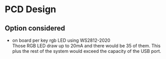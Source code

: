 # PCD Design

## Option considered

- on board per key rgb LED using WS2812-2020  
  Those RGB LED draw up to 20mA and there would be 35 of them. This plus the rest of the system would
  exceed the capacity of the USB port.
